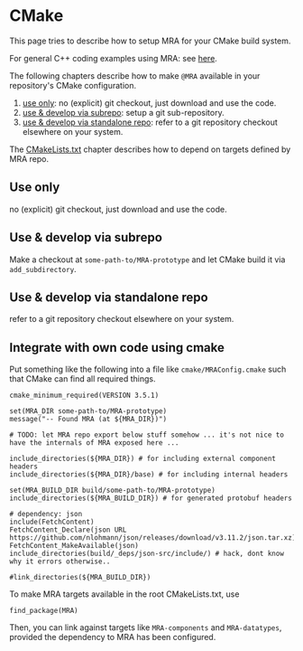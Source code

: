 # CMake
This page tries to describe how to setup MRA for your CMake build system.

For general C++ coding examples using MRA: see [here](INTEGRATION.md#Coding).

The following chapters describe how to make `@MRA` available in your repository's CMake configuration.
1. [use only](#Use-only): no (explicit) git checkout, just download and use the code.
2. [use & develop via subrepo](#Use--develop-via-subrepo): setup a git sub-repository.
3. [use & develop via standalone repo](#Use--develop-via-standalone-repo): refer to a git repository checkout elsewhere on your system.

The [CMakeLists.txt](#cmakeliststxt) chapter describes how to depend on targets defined by MRA repo.

## Use only
no (explicit) git checkout, just download and use the code.

## Use & develop via subrepo

Make a checkout at `some-path-to/MRA-prototype` and let CMake build it via `add_subdirectory`.

## Use & develop via standalone repo

refer to a git repository checkout elsewhere on your system.



## Integrate with own code using cmake 

Put something like the following into a file like `cmake/MRAConfig.cmake` such that CMake can find all required things.

```
cmake_minimum_required(VERSION 3.5.1)

set(MRA_DIR some-path-to/MRA-prototype)
message("-- Found MRA (at ${MRA_DIR})")

# TODO: let MRA repo export below stuff somehow ... it's not nice to have the internals of MRA exposed here ...

include_directories(${MRA_DIR}) # for including external component headers
include_directories(${MRA_DIR}/base) # for including internal headers

set(MRA_BUILD_DIR build/some-path-to/MRA-prototype)
include_directories(${MRA_BUILD_DIR}) # for generated protobuf headers 

# dependency: json
include(FetchContent)
FetchContent_Declare(json URL https://github.com/nlohmann/json/releases/download/v3.11.2/json.tar.xz)
FetchContent_MakeAvailable(json)
include_directories(build/_deps/json-src/include/) # hack, dont know why it errors otherwise..

#link_directories(${MRA_BUILD_DIR})
```


To make MRA targets available in the root CMakeLists.txt, use
```
find_package(MRA)
```

Then, you can link against targets like `MRA-components` and `MRA-datatypes`, provided the dependency to MRA has been configured.



